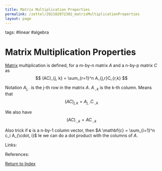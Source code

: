 ```yaml
---
title: Matrix Multiplication Properties
permalink: /zettel/202102072302_matrixMultiplicationProperties
layout: page
---
```

tags: #linear #algebra

# Matrix Multiplication Properties

[Matrix](202102072233_matrixLinearMap) multiplication is defined, for a m-by-n matrix $A$ and a n-by-p matrix $C$ as 
$$
(AC)_{j, k} = \sum_{r=1}^n A_{j,r}C_{r,k}
$$

Notation $A_{j, \cdot}$ is the j-th row in the matrix $A$. $A_{\cdot, k}$ is the k-th column. 
Means that $$(AC)_{j,k} = A_{j, \cdot} C_{\cdot, k}$$

We also have $$(AC)_{\cdot, k} = A C_{\cdot, k}$$

Also trick if $\mathbf{c}$ is a n-by-1 column vector, then $A \mathbf{c} = \sum_{i=1}^n c_i A_{\cdot, i}$
Ie we can do a dot product with the columns of $A$.


Links: 

References: 

[Return to Index](index)
